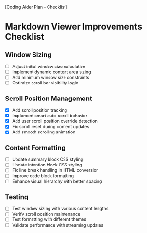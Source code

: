 [Coding Aider Plan - Checklist]

# Markdown Viewer Improvements Checklist

## Window Sizing
- [ ] Adjust initial window size calculation
- [ ] Implement dynamic content area sizing
- [ ] Add minimum window size constraints
- [ ] Optimize scroll bar visibility logic

## Scroll Position Management
- [x] Add scroll position tracking
- [x] Implement smart auto-scroll behavior
- [x] Add user scroll position override detection
- [x] Fix scroll reset during content updates
- [x] Add smooth scrolling animation

## Content Formatting
- [ ] Update summary block CSS styling
- [ ] Update intention block CSS styling
- [ ] Fix line break handling in HTML conversion
- [ ] Improve code block formatting
- [ ] Enhance visual hierarchy with better spacing

## Testing
- [ ] Test window sizing with various content lengths
- [ ] Verify scroll position maintenance
- [ ] Test formatting with different themes
- [ ] Validate performance with streaming updates
